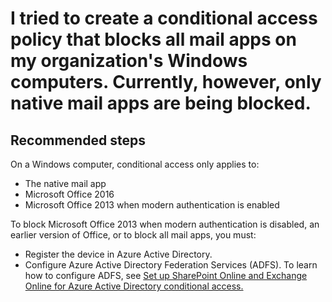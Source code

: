 <properties
	pageTitle="I tried to create a conditional access policy that blocks all mail apps on my organization's Windows computers. Currently, however, only native mail apps are being blocked."
	description="I tried to create a conditional access policy that blocks all mail apps on my organization's Windows computers. Currently, however, only native mail apps are being blocked. "
	service="microsoft.intune"
	resource="intune"
	authors="mackie1604"
	displayOrder="7"
	selfHelpType="resource"
	supportTopicIds=""
	resourceTags="conditional_access_selfhelp"
	productPesIds=""
	cloudEnvironments="public"
	articleId="ca5cfd6c-817c-4bc8-a2ec-caaafe663bf1"
	ownershipId="IntuneCxP_Intune"
/>

# I tried to create a conditional access policy that blocks all mail apps on my organization's Windows computers. Currently, however, only native mail apps are being blocked. 

## **Recommended steps**

On a Windows computer, conditional access only applies to:

  * The native mail app 
  * Microsoft Office 2016
  * Microsoft Office 2013 when modern authentication is enabled

To block Microsoft Office 2013 when modern authentication is disabled, an earlier version of Office, or to block all mail apps, you must:

  * Register the device in Azure Active Directory.
  * Configure Azure Active Directory Federation Services (ADFS). To learn how to configure ADFS, see [Set up SharePoint Online and Exchange Online for Azure Active Directory conditional access.](https://docs.microsoft.com/azure/active-directory/active-directory-conditional-access-no-modern-authentication)
